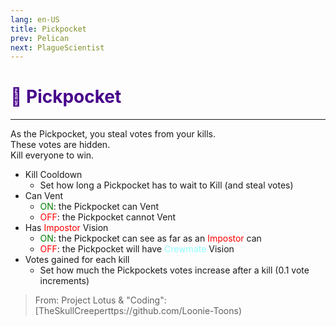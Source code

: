 ```yaml
---
lang: en-US
title: Pickpocket
prev: Pelican
next: PlagueScientist
---
```


# <font color="#47008b">👤 <b>Pickpocket</b></font> <Badge text="Killing" type="tip" vertical="middle"/>
---

As the Pickpocket, you steal votes from your kills.<br>
These votes are hidden.<br>
Kill everyone to win.
* Kill Cooldown
  * Set how long a Pickpocket has to wait to Kill (and steal votes)
* Can Vent
  * <font color=green>ON</font>: the Pickpocket can Vent
  * <font color=red>OFF</font>: the Pickpocket cannot Vent
* Has <font color=red>Impostor</font> Vision
  * <font color=green>ON</font>: the Pickpocket can see as far as an <font color=red>Impostor</font> can
  * <font color=red>OFF</font>: the Pickpocket will have <font color=#8cffff>Crewmate</font> Vision
* Votes gained for each kill
  * Set how much the Pickpockets votes increase after a kill (0.1 vote increments)

> From: Project Lotus & "Coding": [TheSkullCreeperttps://github.com/Loonie-Toons)